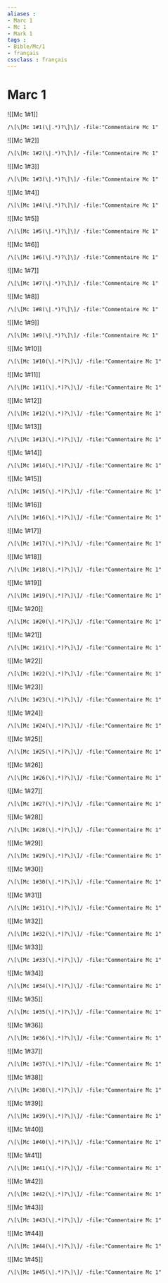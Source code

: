 ```yaml
---
aliases : 
- Marc 1
- Mc 1
- Mark 1
tags : 
- Bible/Mc/1
- français
cssclass : français
---
```


# Marc 1

![[Mc 1#1]]

```query
/\[\[Mc 1#1(\|.*)?\]\]/ -file:"Commentaire Mc 1"
```

![[Mc 1#2]]

```query
/\[\[Mc 1#2(\|.*)?\]\]/ -file:"Commentaire Mc 1"
```

![[Mc 1#3]]

```query
/\[\[Mc 1#3(\|.*)?\]\]/ -file:"Commentaire Mc 1"
```

![[Mc 1#4]]

```query
/\[\[Mc 1#4(\|.*)?\]\]/ -file:"Commentaire Mc 1"
```

![[Mc 1#5]]

```query
/\[\[Mc 1#5(\|.*)?\]\]/ -file:"Commentaire Mc 1"
```

![[Mc 1#6]]

```query
/\[\[Mc 1#6(\|.*)?\]\]/ -file:"Commentaire Mc 1"
```

![[Mc 1#7]]

```query
/\[\[Mc 1#7(\|.*)?\]\]/ -file:"Commentaire Mc 1"
```

![[Mc 1#8]]

```query
/\[\[Mc 1#8(\|.*)?\]\]/ -file:"Commentaire Mc 1"
```

![[Mc 1#9]]

```query
/\[\[Mc 1#9(\|.*)?\]\]/ -file:"Commentaire Mc 1"
```

![[Mc 1#10]]

```query
/\[\[Mc 1#10(\|.*)?\]\]/ -file:"Commentaire Mc 1"
```

![[Mc 1#11]]

```query
/\[\[Mc 1#11(\|.*)?\]\]/ -file:"Commentaire Mc 1"
```

![[Mc 1#12]]

```query
/\[\[Mc 1#12(\|.*)?\]\]/ -file:"Commentaire Mc 1"
```

![[Mc 1#13]]

```query
/\[\[Mc 1#13(\|.*)?\]\]/ -file:"Commentaire Mc 1"
```

![[Mc 1#14]]

```query
/\[\[Mc 1#14(\|.*)?\]\]/ -file:"Commentaire Mc 1"
```

![[Mc 1#15]]

```query
/\[\[Mc 1#15(\|.*)?\]\]/ -file:"Commentaire Mc 1"
```

![[Mc 1#16]]

```query
/\[\[Mc 1#16(\|.*)?\]\]/ -file:"Commentaire Mc 1"
```

![[Mc 1#17]]

```query
/\[\[Mc 1#17(\|.*)?\]\]/ -file:"Commentaire Mc 1"
```

![[Mc 1#18]]

```query
/\[\[Mc 1#18(\|.*)?\]\]/ -file:"Commentaire Mc 1"
```

![[Mc 1#19]]

```query
/\[\[Mc 1#19(\|.*)?\]\]/ -file:"Commentaire Mc 1"
```

![[Mc 1#20]]

```query
/\[\[Mc 1#20(\|.*)?\]\]/ -file:"Commentaire Mc 1"
```

![[Mc 1#21]]

```query
/\[\[Mc 1#21(\|.*)?\]\]/ -file:"Commentaire Mc 1"
```

![[Mc 1#22]]

```query
/\[\[Mc 1#22(\|.*)?\]\]/ -file:"Commentaire Mc 1"
```

![[Mc 1#23]]

```query
/\[\[Mc 1#23(\|.*)?\]\]/ -file:"Commentaire Mc 1"
```

![[Mc 1#24]]

```query
/\[\[Mc 1#24(\|.*)?\]\]/ -file:"Commentaire Mc 1"
```

![[Mc 1#25]]

```query
/\[\[Mc 1#25(\|.*)?\]\]/ -file:"Commentaire Mc 1"
```

![[Mc 1#26]]

```query
/\[\[Mc 1#26(\|.*)?\]\]/ -file:"Commentaire Mc 1"
```

![[Mc 1#27]]

```query
/\[\[Mc 1#27(\|.*)?\]\]/ -file:"Commentaire Mc 1"
```

![[Mc 1#28]]

```query
/\[\[Mc 1#28(\|.*)?\]\]/ -file:"Commentaire Mc 1"
```

![[Mc 1#29]]

```query
/\[\[Mc 1#29(\|.*)?\]\]/ -file:"Commentaire Mc 1"
```

![[Mc 1#30]]

```query
/\[\[Mc 1#30(\|.*)?\]\]/ -file:"Commentaire Mc 1"
```

![[Mc 1#31]]

```query
/\[\[Mc 1#31(\|.*)?\]\]/ -file:"Commentaire Mc 1"
```

![[Mc 1#32]]

```query
/\[\[Mc 1#32(\|.*)?\]\]/ -file:"Commentaire Mc 1"
```

![[Mc 1#33]]

```query
/\[\[Mc 1#33(\|.*)?\]\]/ -file:"Commentaire Mc 1"
```

![[Mc 1#34]]

```query
/\[\[Mc 1#34(\|.*)?\]\]/ -file:"Commentaire Mc 1"
```

![[Mc 1#35]]

```query
/\[\[Mc 1#35(\|.*)?\]\]/ -file:"Commentaire Mc 1"
```

![[Mc 1#36]]

```query
/\[\[Mc 1#36(\|.*)?\]\]/ -file:"Commentaire Mc 1"
```

![[Mc 1#37]]

```query
/\[\[Mc 1#37(\|.*)?\]\]/ -file:"Commentaire Mc 1"
```

![[Mc 1#38]]

```query
/\[\[Mc 1#38(\|.*)?\]\]/ -file:"Commentaire Mc 1"
```

![[Mc 1#39]]

```query
/\[\[Mc 1#39(\|.*)?\]\]/ -file:"Commentaire Mc 1"
```

![[Mc 1#40]]

```query
/\[\[Mc 1#40(\|.*)?\]\]/ -file:"Commentaire Mc 1"
```

![[Mc 1#41]]

```query
/\[\[Mc 1#41(\|.*)?\]\]/ -file:"Commentaire Mc 1"
```

![[Mc 1#42]]

```query
/\[\[Mc 1#42(\|.*)?\]\]/ -file:"Commentaire Mc 1"
```

![[Mc 1#43]]

```query
/\[\[Mc 1#43(\|.*)?\]\]/ -file:"Commentaire Mc 1"
```

![[Mc 1#44]]

```query
/\[\[Mc 1#44(\|.*)?\]\]/ -file:"Commentaire Mc 1"
```

![[Mc 1#45]]

```query
/\[\[Mc 1#45(\|.*)?\]\]/ -file:"Commentaire Mc 1"
```


